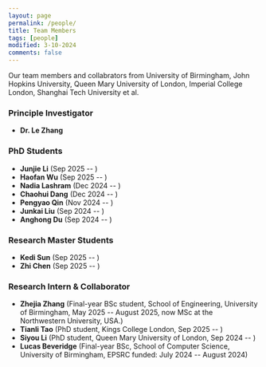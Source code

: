 ```yaml
---
layout: page
permalink: /people/
title: Team Members
tags: [people]
modified: 3-10-2024
comments: false
---
```



Our team members and collabrators from University of Birmingham, John Hopkins University, Queen Mary University of London, Imperial College London, Shanghai Tech University et al.

### Principle Investigator

* **Dr. Le Zhang**
 
### PhD Students

* **Junjie Li** (Sep 2025 -- )
* **Haofan Wu** (Sep 2025 -- )
* **Nadia Lashram** (Dec 2024 -- )
* **Chaohui Dang** (Dec 2024 -- )
* **Pengyao Qin** (Nov 2024 -- )
* **Junkai Liu** (Sep 2024 -- )
* **Anghong Du** (Sep 2024 -- )

### Research Master Students

* **Kedi Sun** (Sep 2025 -- )
* **Zhi Chen** (Sep 2025 -- )


### Research Intern & Collaborator

* **Zhejia Zhang** (Final-year BSc student, School of Engineering, University of Birmingham, May 2025 -- August 2025, now MSc at the Northwestern University, USA.)
* **Tianli Tao** (PhD student, Kings College London, Sep 2025 -- )
* **Siyou Li** (PhD student, Queen Mary University of London, Sep 2024 -- )
* **Lucas Beveridge** (Final-year BSc, School of Computer Science, University of Birmingham, EPSRC funded: July 2024 -- August 2024)
